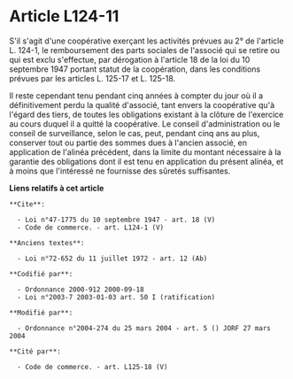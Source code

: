 # Article L124-11

S'il s'agit d'une coopérative exerçant les activités prévues au 2° de l'article L. 124-1, le remboursement des parts sociales
de l'associé qui se retire ou qui est exclu s'effectue, par dérogation à l'article 18 de la loi du 10 septembre 1947 portant
statut de la coopération, dans les conditions prévues par les articles L. 125-17 et L. 125-18. 

Il reste cependant tenu pendant cinq années à compter du jour où il a définitivement perdu la qualité d'associé, tant envers
la coopérative qu'à l'égard des tiers, de toutes les obligations existant à la clôture de l'exercice au cours duquel il a
quitté la coopérative. Le conseil d'administration ou le conseil de surveillance, selon le cas, peut, pendant cinq ans au
plus, conserver tout ou partie des sommes dues à l'ancien associé, en application de l'alinéa précédent, dans la limite du
montant nécessaire à la garantie des obligations dont il est tenu en application du présent alinéa, et à moins que
l'intéressé ne fournisse des sûretés suffisantes.

**Liens relatifs à cet article**

	**Cite**:

	  - Loi n°47-1775 du 10 septembre 1947 - art. 18 (V)
	  - Code de commerce. - art. L124-1 (V)

	**Anciens textes**:

	  - Loi n°72-652 du 11 juillet 1972 - art. 12 (Ab)

	**Codifié par**:

	  - Ordonnance 2000-912 2000-09-18
	  - Loi n°2003-7 2003-01-03 art. 50 I (ratification)

	**Modifié par**:

	  - Ordonnance n°2004-274 du 25 mars 2004 - art. 5 () JORF 27 mars 2004

	**Cité par**:

	  - Code de commerce. - art. L125-18 (V)
